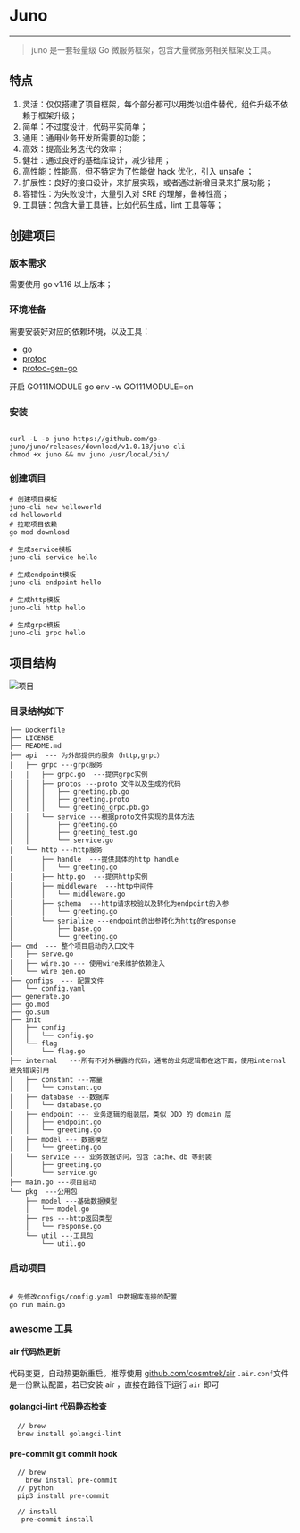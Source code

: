 # Juno

---

> juno 是一套轻量级 Go 微服务框架，包含大量微服务相关框架及工具。

## 特点

1. 灵活：仅仅搭建了项目框架，每个部分都可以用类似组件替代，组件升级不依赖于框架升级；
1. 简单：不过度设计，代码平实简单；
1. 通用：通用业务开发所需要的功能；
1. 高效：提高业务迭代的效率；
1. 健壮：通过良好的基础库设计，减少错用；
1. 高性能：性能高，但不特定为了性能做 hack 优化，引入 unsafe ；
1. 扩展性：良好的接口设计，来扩展实现，或者通过新增目录来扩展功能；
1. 容错性：为失败设计，大量引入对 SRE 的理解，鲁棒性高；
1. 工具链：包含大量工具链，比如代码生成，lint 工具等等；

## 创建项目

### 版本需求

需要使用 go v1.16 以上版本；

### 环境准备

需要安装好对应的依赖环境，以及工具：

- [go](https://golang.org/dl/)
- [protoc](https://github.com/protocolbuffers/protobuf)
- [protoc-gen-go](https://github.com/protocolbuffers/protobuf-go)

开启 GO111MODULE
go env -w GO111MODULE=on

### 安装

```

curl -L -o juno https://github.com/go-juno/juno/releases/download/v1.0.18/juno-cli
chmod +x juno && mv juno /usr/local/bin/

```

### 创建项目

```
# 创建项目模板
juno-cli new helloworld
cd helloworld
# 拉取项目依赖
go mod download

# 生成service模板
juno-cli service hello

# 生成endpoint模板
juno-cli endpoint hello

# 生成http模板
juno-cli http hello

# 生成grpc模板
juno-cli grpc hello

```

## 项目结构

![项目](http://ihs.joker.org.cn/img/20210705115702.png)

### 目录结构如下

```
├── Dockerfile
├── LICENSE
├── README.md
├── api  --- 为外部提供的服务（http,grpc）
│   ├── grpc ---grpc服务
│   │   ├── grpc.go  ---提供grpc实例
│   │   ├── protos ---proto 文件以及生成的代码
│   │   │   ├── greeting.pb.go
│   │   │   ├── greeting.proto
│   │   │   └── greeting_grpc.pb.go
│   │   └── service ---根据proto文件实现的具体方法
│   │       ├── greeting.go
│   │       ├── greeting_test.go
│   │       └── service.go
│   └── http ---http服务
│       ├── handle  ---提供具体的http handle
│       │   └── greeting.go
│       ├── http.go  ---提供http实例
│       ├── middleware  ---http中间件
│       │   └── middleware.go
│       ├── schema  ---http请求校验以及转化为endpoint的入参
│       │   └── greeting.go
│       └── serialize ---endpoint的出参转化为http的response
│           ├── base.go
│           └── greeting.go
├── cmd  --- 整个项目启动的入口文件
│   ├── serve.go
│   ├── wire.go --- 使用wire来维护依赖注入
│   └── wire_gen.go
├── configs  --- 配置文件
│   └── config.yaml
├── generate.go
├── go.mod
├── go.sum
├── init
│   ├── config
│   │   └── config.go
│   └── flag
│       └── flag.go
├── internal   ---所有不对外暴露的代码，通常的业务逻辑都在这下面，使用internal避免错误引用
│   ├── constant ---常量
│   │   └── constant.go
│   ├── database ---数据库
│   │   └── database.go
│   ├── endpoint --- 业务逻辑的组装层，类似 DDD 的 domain 层
│   │   ├── endpoint.go
│   │   └── greeting.go
│   ├── model --- 数据模型
│   │   └── greeting.go
│   └── service --- 业务数据访问，包含 cache、db 等封装
│       ├── greeting.go
│       └── service.go
├── main.go ---项目启动
└── pkg  ---公用包
    ├── model ---基础数据模型
    │   └── model.go
    ├── res ---http返回类型
    │   └── response.go
    └── util ---工具包
        └── util.go
```

### 启动项目

```

# 先修改configs/config.yaml 中数据库连接的配置
go run main.go

```

### awesome 工具

#### air 代码热更新

代码变更，自动热更新重启。推荐使用 [github.com/cosmtrek/air]([https://github.com/cosmtrek/air])
`.air.conf`文件是一份默认配置，若已安装 air ，直接在路径下运行 `air` 即可

#### golangci-lint 代码静态检查

```
  // brew
  brew install golangci-lint
```

#### pre-commit git commit hook

```
  // brew
    brew install pre-commit
  // python
  pip3 install pre-commit

  // install
   pre-commit install

```
